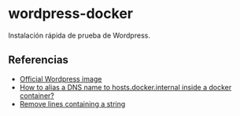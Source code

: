 # wordpress-docker

Instalación rápida de prueba de Wordpress.

## Referencias

- [Official Wordpress image](https://hub.docker.com/_/wordpress)
- [How to alias a DNS name to hosts.docker.internal inside a docker container?](https://stackoverflow.com/questions/64146145/how-to-alias-a-dns-name-to-hosts-docker-internal-inside-a-docker-container)
- [Remove lines containing a string](https://linuxhandbook.com/remove-lines-file/)
